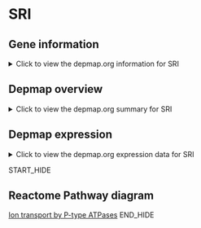 <h1>SRI</h1>

<h2>Gene information</h2>
<details>
  <summary>Click to view the depmap.org information for SRI</summary>
  <iframe src="https://depmap.org/portal/gene/SRI?tab=about" style="border:none;width:100%;height:800px"></iframe>
</details>

<h2>Depmap overview</h2>
<details>
  <summary>Click to view the depmap.org summary for SRI</summary>
  <iframe src="https://depmap.org/portal/gene/SRI?tab=overview" style="border:none;width:100%;height:800px"></iframe>
</details>

<h2>Depmap expression</h2>
<details>
  <summary>Click to view the depmap.org expression data for SRI</summary>
  <iframe src="https://depmap.org/portal/gene/SRI?tab=characterization" style="border:none;width:100%;height:800px"></iframe>
</details>


START_HIDE
<h2>Reactome Pathway diagram</h2>
<a href="https://reactome.org/PathwayBrowser/#/R-HSA-936837">Ion transport by P-type ATPases</a>
END_HIDE


